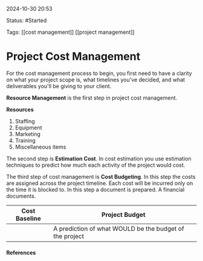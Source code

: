 
2024-10-30 20:53

Status: #Started 

Tags: [[cost management]] [[project management]] 

# Project Cost Management

For the cost management process to begin, you first need to have a clarity on what your project scope is, what timelines you've decided, and what deliverables you'll be giving to your client.

**Resource Management** is the first step in project cost management.

**Resources**
1. Staffing
2. Equipment
3. Marketing
4. Training
5. Miscellaneous items

The second step is **Estimation Cost**. In cost estimation you use estimation techniques to predict how much each activity of the project would cost.

The third step of cost management is **Cost Budgeting**. In this step the costs are assigned across the project timeline. Each cost will be incurred only on the time it is blocked to. In this step a document is prepared. A financial documents.

| Cost Baseline | Project Budget                                          |
| ------------- | ------------------------------------------------------- |
|               | A prediction of what WOULD be the budget of the project |




#### References
